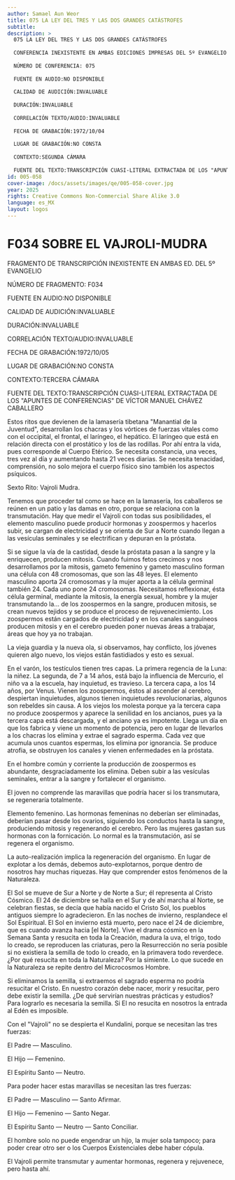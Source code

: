 ```yaml
---
author: Samael Aun Weor
title: 075 LA LEY DEL TRES Y LAS DOS GRANDES CATÁSTROFES
subtitle:
description: >
  075 LA LEY DEL TRES Y LAS DOS GRANDES CATÁSTROFES
  
  CONFERENCIA INEXISTENTE EN AMBAS EDICIONES IMPRESAS DEL 5º EVANGELIO
  
  NÚMERO DE CONFERENCIA: 075
  
  FUENTE EN AUDIO:NO DISPONIBLE
  
  CALIDAD DE AUDICIÓN:INVALUABLE
  
  DURACIÓN:INVALUABLE
  
  CORRELACIÓN TEXTO/AUDIO:INVALUABLE
  
  FECHA DE GRABACIÓN:1972/10/04
  
  LUGAR DE GRABACIÓN:NO CONSTA
  
  CONTEXTO:SEGUNDA CÁMARA
  
  FUENTE DEL TEXTO:TRANSCRIPCIÓN CUASI-LITERAL EXTRACTADA DE LOS "APUNTES DE CONFERENCIAS" DE VÍCTOR MANUEL CHÁVEZ CABALLERO
id: 005-058
cover-image: /docs/assets/images/qe/005-058-cover.jpg
year: 2025
rights: Creative Commons Non-Commercial Share Alike 3.0
language: es_MX
layout: logos
---
```

# F034 SOBRE EL VAJROLI-MUDRA

FRAGMENTO DE TRANSCRIPCIÓN INEXISTENTE EN AMBAS ED. DEL 5º EVANGELIO

NÚMERO DE FRAGMENTO: F034

FUENTE EN AUDIO:NO DISPONIBLE

CALIDAD DE AUDICIÓN:INVALUABLE

DURACIÓN:INVALUABLE

CORRELACIÓN TEXTO/AUDIO:INVALUABLE

FECHA DE GRABACIÓN:1972/10/05

LUGAR DE GRABACIÓN:NO CONSTA

CONTEXTO:TERCERA CÁMARA

FUENTE DEL TEXTO:TRANSCRIPCIÓN CUASI-LITERAL EXTRACTADA DE LOS "APUNTES DE CONFERENCIAS" DE VÍCTOR MANUEL CHÁVEZ CABALLERO

Estos ritos que devienen de la lamasería tibetana "Manantial de la Juventud", desarrollan los chacras y los vórtices de fuerzas vitales como con el occipital, el frontal, el laríngeo, el hepático. El laríngeo que está en relación directa con el prostático y los de las rodillas. Por ahí entra la vida, pues corresponde al Cuerpo Etérico. Se necesita constancia, una veces, tres vez al día y aumentando hasta 21 veces diarias. Se necesita tenacidad, comprensión, no solo mejora el cuerpo físico sino también los aspectos psíquicos.

Sexto Rito: Vajroli Mudra.

Tenemos que proceder tal como se hace en la lamasería, los caballeros se reúnen en un patio y las damas en otro, porque se relaciona con la transmutación. Hay que medir el Vajroli con todas sus posibilidades, el elemento masculino puede producir hormonas y zoospermos y hacerlos subir, se cargan de electricidad y se orienta de Sur a Norte cuando llegan a las vesículas seminales y se electrifican y depuran en la próstata.

Si se sigue la vía de la castidad, desde la próstata pasan a la sangre y la enriquecen, producen mitosis. Cuando fuimos fetos crecimos y nos desarrollamos por la mitosis, gameto femenino y gameto masculino forman una célula con 48 cromosomas, que son las 48 leyes. El elemento masculino aporta 24 cromosomas y la mujer aporta a la célula germinal también 24. Cada uno pone 24 cromosomas. Necesitamos reflexionar, ésta célula germinal, mediante la mitosis, la energía sexual, hombre y la mujer transmutando la... de los zoospermos en la sangre, producen mitosis, se crean nuevos tejidos y se produce el proceso de rejuvenecimiento. Los zoospermos están cargados de electricidad y en los canales sanguíneos producen mitosis y en el cerebro pueden poner nuevas áreas a trabajar, áreas que hoy ya no trabajan.

La vieja guardia y la nueva ola, si observamos, hay conflicto, los jóvenes quieren algo nuevo, los viejos están fastidiados y esto es sexual.

En el varón, los testículos tienen tres capas. La primera regencia de la Luna: la niñez. La segunda, de 7 a 14 años, está bajo la influencia de Mercurio, el niño va a la escuela, hay inquietud, es travieso. La tercera capa, a los 14 años, por Venus. Vienen los zoospermos, éstos al ascender al cerebro, despiertan inquietudes, algunos tienen inquietudes revolucionarias, algunos son rebeldes sin causa. A los viejos los molesta porque ya la tercera capa no produce zoospermos y aparece la senilidad en los ancianos, pues ya la tercera capa está descargada, y el anciano ya es impotente. Llega un día en que los fabrica y viene un momento de potencia, pero en lugar de llevarlos a los chacras los elimina y extrae el sagrado esperma. Cada vez que acumula unos cuantos espermas, los elimina por ignorancia. Se produce atrofia, se obstruyen los canales y vienen enfermedades en la próstata.

En el hombre común y corriente la producción de zoospermos es abundante, desgraciadamente los elimina. Deben subir a las vesículas seminales, entrar a la sangre y fortalecer el organismo.

El joven no comprende las maravillas que podría hacer si los transmutara, se regeneraría totalmente.

Elemento femenino. Las hormonas femeninas no deberían ser eliminadas, deberían pasar desde los ovarios, siguiendo los conductos hasta la sangre, produciendo mitosis y regenerando el cerebro. Pero las mujeres gastan sus hormonas con la fornicación. Lo normal es la transmutación, así se regenera el organismo.

La auto-realización implica la regeneración del organismo. En lugar de explotar a los demás, debemos auto-explotarnos, porque dentro de nosotros hay muchas riquezas. Hay que comprender estos fenómenos de la Naturaleza.

El Sol se mueve de Sur a Norte y de Norte a Sur; él representa al Cristo Cósmico. El 24 de diciembre se halla en el Sur y de ahí marcha al Norte, se celebran fiestas, se decía que había nacido el Cristo Sol, los pueblos antiguos siempre lo agradecieron. En las noches de invierno, resplandece el Sol Espiritual. El Sol en invierno está muerto, pero nace el 24 de diciembre, que es cuando avanza hacia [el Norte]. Vive el drama cósmico en la Semana Santa y resucita en toda la Creación, madura la uva, el trigo, todo lo creado, se reproducen las criaturas, pero la Resurrección no sería posible si no existiera la semilla de todo lo creado, en la primavera todo reverdece. ¿Por qué resucita en toda la Naturaleza? Por la simiente. Lo que sucede en la Naturaleza se repite dentro del Microcosmos Hombre.

Si eliminamos la semilla, si extraemos el sagrado esperma no podría resucitar el Cristo. En nuestro corazón debe nacer, morir y resucitar, pero debe existir la semilla. ¿De qué servirían nuestras prácticas y estudios? Para lograrlo es necesaria la semilla. Si El no resucita en nosotros la entrada al Edén es imposible.

Con el "Vajroli" no se despierta el Kundalini, porque se necesitan las tres fuerzas:

El Padre — Masculino.

El Hijo — Femenino.

El Espíritu Santo — Neutro.

Para poder hacer estas maravillas se necesitan las tres fuerzas:

El Padre — Masculino — Santo Afirmar.

El Hijo — Femenino — Santo Negar.

El Espíritu Santo — Neutro — Santo Conciliar.

El hombre solo no puede engendrar un hijo, la mujer sola tampoco; para poder crear otro ser o los Cuerpos Existenciales debe haber cópula.

El Vajroli permite transmutar y aumentar hormonas, regenera y rejuvenece, pero hasta ahí.

